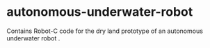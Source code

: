 # autonomous-underwater-robot
Contains Robot-C code for the dry land prototype of an autonomous underwater robot .
